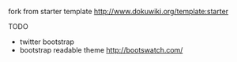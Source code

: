 fork from starter template
http://www.dokuwiki.org/template:starter

TODO

* twitter bootstrap
* bootstrap readable theme http://bootswatch.com/

